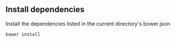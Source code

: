 ## Install dependencies

Install the dependencies listed in the current directory's bower.json

```bash
bower install
```
